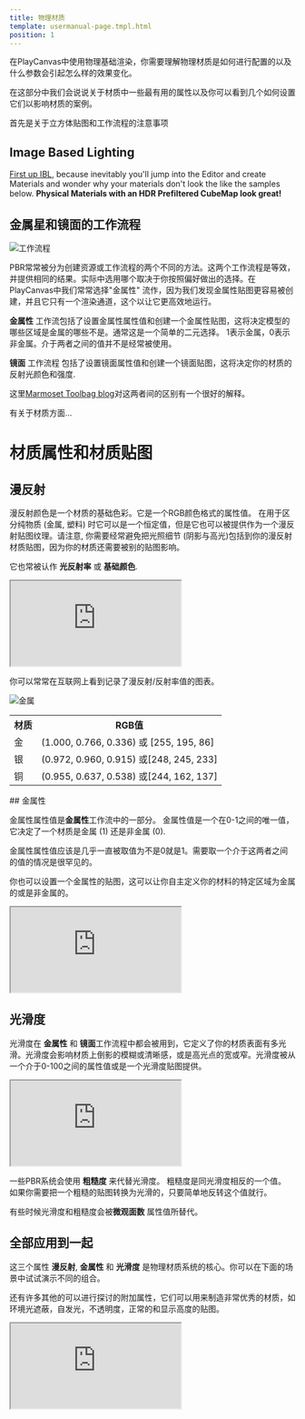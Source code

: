 ```yaml
---
title: 物理材质
template: usermanual-page.tmpl.html
position: 1
---
```


在PlayCanvas中使用物理基础渲染，你需要理解物理材质是如何进行配置的以及什么参数会引起怎么样的效果变化。

在这部分中我们会说说关于材质中一些最有用的属性以及你可以看到几个如何设置它们以影响材质的案例。

首先是关于立方体贴图和工作流程的注意事项

## Image Based Lighting

[First up IBL][6], because inevitably you'll jump into the Editor and create Materials and wonder why your materials don't look the like the samples below. **Physical Materials with an HDR Prefiltered CubeMap look great!**

## 金属星和镜面的工作流程

![工作流程][4]

PBR常常被分为创建资源或工作流程的两个不同的方法。这两个工作流程是等效，并提供相同的结果。实际中选用哪个取决于你按照偏好做出的选择。在PlayCanvas中我们常常选择"金属性" 流作，因为我们发现金属性贴图更容易被创建，并且它只有一个渲染通道，这个以让它更高效地运行。

 **金属性** 工作流包括了设置金属性属性值和创建一个金属性贴图，这将决定模型的哪些区域是金属的哪些不是。通常这是一个简单的二元选择。 1表示金属，0表示非金属。介于两者之间的值并不是经常被使用。

 **镜面** 工作流程 包括了设置镜面属性值和创建一个镜面贴图，这将决定你的材质的反射光颜色和强度.

这里[Marmoset Toolbag blog][5]对这两者间的区别有一个很好的解释。

有关于材质方面...

# 材质属性和材质贴图

## 漫反射

漫反射颜色是一个材质的基础色彩。它是一个RGB颜色格式的属性值。 在用于区分纯物质 (金属, 塑料) 时它可以是一个恒定值，但是它也可以被提供作为一个漫反射贴图纹理。请注意, 你需要经常避免把光照细节 (阴影与高光)包括到你的漫反射材质贴图，因为你的材质还需要被别的贴图影响。

它也常被认作 **光反射率** 或 **基础颜色**.

<iframe src="https://playcanv.as/p/Q28EwTwQ/?color"></iframe>

你可以常常在互联网上看到记录了漫反射/反射率值的图表。

![金属][3]

<table class="centered">
  <tr>
  <th>材质</th><th>RGB值</th>
  </tr>
  <tr>
  <td>金</td><td>(1.000, 0.766, 0.336) 或 [255, 195, 86]</td>
  </tr>
  <tr>
  <td>银</td><td>(0.972, 0.960, 0.915) 或[248, 245, 233]</td>
  </tr>
  <tr>
  <td>铜</td><td>(0.955, 0.637, 0.538) 或[244, 162, 137]</td>
  </tr>
</table>

## 金属性

金属性属性值是**金属性**工作流中的一部分。 金属性值是一个在0-1之间的唯一值，它决定了一个材质是金属 (1) 还是非金属 (0).

<div class="alert-info">
金属性属性值应该是几乎一直被取值为不是0就是1。需要取一个介于这两者之间的值的情况是很罕见的。
</div>

你也可以设置一个金属性的贴图，这可以让你自主定义你的材料的特定区域为金属的或是非金属的。

<iframe src="https://playcanv.as/p/Q28EwTwQ/?metal"></iframe>

## 光滑度

光滑度在 **金属性** 和 **镜面**工作流程中都会被用到，它定义了你的材质表面有多光滑。光滑度会影响材质上倒影的模糊或清晰感，或是高光点的宽或窄。光滑度被从一个介于0-100之间的属性值或是一个光滑度贴图提供。

<iframe src="https://playcanv.as/p/Q28EwTwQ/?gloss"></iframe>

一些PBR系统会使用 **粗糙度** 来代替光滑度。 粗糙度是同光滑度相反的一个值。 如果你需要把一个粗糙的贴图转换为光滑的，只要简单地反转这个值就行。

有些时候光滑度和粗糙度会被**微观面数** 属性值所替代。

## 全部应用到一起

这三个属性 **漫反射**, **金属性** 和 **光滑度** 是物理材质系统的核心。你可以在下面的场景中试试演示不同的组合。

还有许多其他的可以进行探讨的附加属性，它们可以用来制造非常优秀的材质，如环境光遮蔽，自发光，不透明度，正常的和显示高度的贴图。

<iframe src="https://playcanv.as/p/Q28EwTwQ/"></iframe>

[1]: https://store.playcanvas.com
[2]: /user-manual/glossary#high-dynamic-range
[3]: /images/user-manual/graphics/physical-rendering/metals.jpg
[4]: /images/user-manual/graphics/physical-rendering/workflows.jpg
[5]: https://marmoset.co/posts/pbr-texture-conversion/
[6]: /user-manual/graphics/physical-rendering/image-based-lighting/

